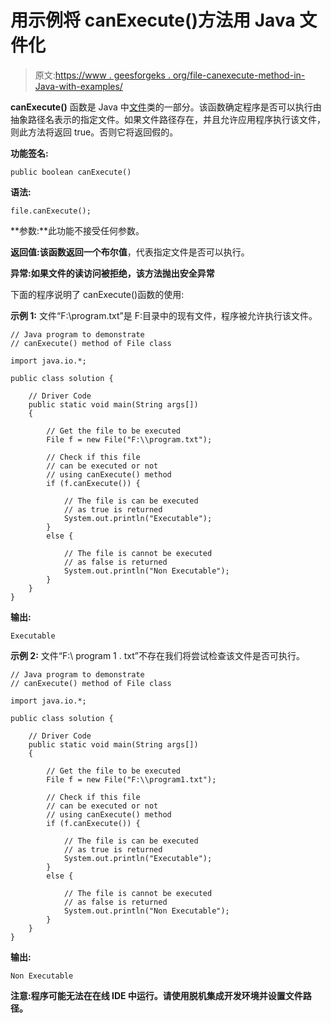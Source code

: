 # 用示例将 canExecute()方法用 Java 文件化

> 原文:[https://www . geesforgeks . org/file-canexecute-method-in-Java-with-examples/](https://www.geeksforgeeks.org/file-canexecute-method-in-java-with-examples/)

**canExecute()** 函数是 Java 中[文件](https://www.geeksforgeeks.org/file-class-in-java/)类的一部分。该函数确定程序是否可以执行由抽象路径名表示的指定文件。如果文件路径存在，并且允许应用程序执行该文件，则此方法将返回 true。否则它将返回假的。

**功能签名:**

```
public boolean canExecute()
```

**语法:**

```
file.canExecute();
```

**参数:**此功能不接受任何参数。

**返回值:**该函数返回一个**布尔值**，代表指定文件是否可以执行。

**异常:**如果文件的读访问被拒绝，该方法抛出**安全异常**

下面的程序说明了 canExecute()函数的使用:

**示例 1:** 文件“F:\\program.txt”是 F:目录中的现有文件，程序被允许执行该文件。

```
// Java program to demonstrate
// canExecute() method of File class

import java.io.*;

public class solution {

    // Driver Code
    public static void main(String args[])
    {

        // Get the file to be executed
        File f = new File("F:\\program.txt");

        // Check if this file
        // can be executed or not
        // using canExecute() method
        if (f.canExecute()) {

            // The file is can be executed
            // as true is returned
            System.out.println("Executable");
        }
        else {

            // The file is cannot be executed
            // as false is returned
            System.out.println("Non Executable");
        }
    }
}
```

**输出:**

```
Executable
```

**示例 2:** 文件“F:\ program 1 . txt”不存在我们将尝试检查该文件是否可执行。

```
// Java program to demonstrate
// canExecute() method of File class

import java.io.*;

public class solution {

    // Driver Code
    public static void main(String args[])
    {

        // Get the file to be executed
        File f = new File("F:\\program1.txt");

        // Check if this file
        // can be executed or not
        // using canExecute() method
        if (f.canExecute()) {

            // The file is can be executed
            // as true is returned
            System.out.println("Executable");
        }
        else {

            // The file is cannot be executed
            // as false is returned
            System.out.println("Non Executable");
        }
    }
}
```

**输出:**

```
Non Executable
```

**注意:程序可能无法在在线 IDE 中运行。请使用脱机集成开发环境并设置文件路径。**